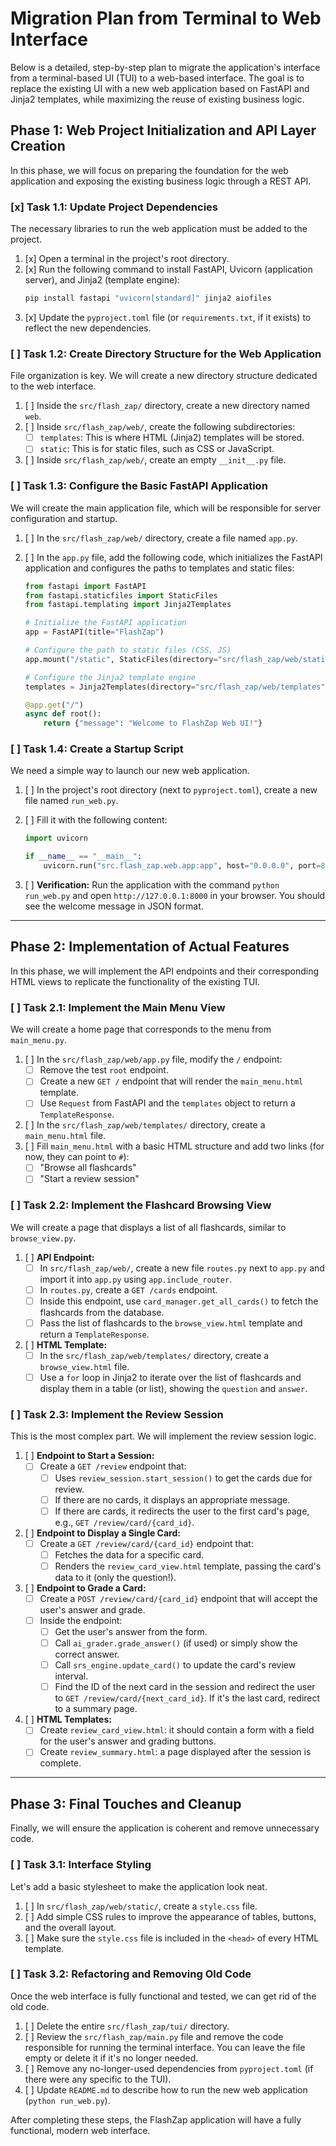 # Migration Plan from Terminal to Web Interface

Below is a detailed, step-by-step plan to migrate the application's interface from a terminal-based UI (TUI) to a web-based interface. The goal is to replace the existing UI with a new web application based on FastAPI and Jinja2 templates, while maximizing the reuse of existing business logic.

## Phase 1: Web Project Initialization and API Layer Creation

In this phase, we will focus on preparing the foundation for the web application and exposing the existing business logic through a REST API.

### [x] Task 1.1: Update Project Dependencies

The necessary libraries to run the web application must be added to the project.

1.  [x] Open a terminal in the project's root directory.
2.  [x] Run the following command to install FastAPI, Uvicorn (application server), and Jinja2 (template engine):
    ```bash
    pip install fastapi "uvicorn[standard]" jinja2 aiofiles
    ```
3.  [x] Update the `pyproject.toml` file (or `requirements.txt`, if it exists) to reflect the new dependencies.

### [ ] Task 1.2: Create Directory Structure for the Web Application

File organization is key. We will create a new directory structure dedicated to the web interface.

1.  [ ] Inside the `src/flash_zap/` directory, create a new directory named `web`.
2.  [ ] Inside `src/flash_zap/web/`, create the following subdirectories:
    *   [ ] `templates`: This is where HTML (Jinja2) templates will be stored.
    *   [ ] `static`: This is for static files, such as CSS or JavaScript.
3.  [ ] Inside `src/flash_zap/web/`, create an empty `__init__.py` file.

### [ ] Task 1.3: Configure the Basic FastAPI Application

We will create the main application file, which will be responsible for server configuration and startup.

1.  [ ] In the `src/flash_zap/web/` directory, create a file named `app.py`.
2.  [ ] In the `app.py` file, add the following code, which initializes the FastAPI application and configures the paths to templates and static files:

    ```python
    from fastapi import FastAPI
    from fastapi.staticfiles import StaticFiles
    from fastapi.templating import Jinja2Templates

    # Initialize the FastAPI application
    app = FastAPI(title="FlashZap")

    # Configure the path to static files (CSS, JS)
    app.mount("/static", StaticFiles(directory="src/flash_zap/web/static"), name="static")

    # Configure the Jinja2 template engine
    templates = Jinja2Templates(directory="src/flash_zap/web/templates")

    @app.get("/")
    async def root():
        return {"message": "Welcome to FlashZap Web UI!"}
    ```

### [ ] Task 1.4: Create a Startup Script

We need a simple way to launch our new web application.

1.  [ ] In the project's root directory (next to `pyproject.toml`), create a new file named `run_web.py`.
2.  [ ] Fill it with the following content:

    ```python
    import uvicorn

    if __name__ == "__main__":
        uvicorn.run("src.flash_zap.web.app:app", host="0.0.0.0", port=8000, reload=True)
    ```

3.  [ ] **Verification:** Run the application with the command `python run_web.py` and open `http://127.0.0.1:8000` in your browser. You should see the welcome message in JSON format.

---

## Phase 2: Implementation of Actual Features

In this phase, we will implement the API endpoints and their corresponding HTML views to replicate the functionality of the existing TUI.

### [ ] Task 2.1: Implement the Main Menu View

We will create a home page that corresponds to the menu from `main_menu.py`.

1.  [ ] In the `src/flash_zap/web/app.py` file, modify the `/` endpoint:
    *   [ ] Remove the test `root` endpoint.
    *   [ ] Create a new `GET /` endpoint that will render the `main_menu.html` template.
    *   [ ] Use `Request` from FastAPI and the `templates` object to return a `TemplateResponse`.
2.  [ ] In the `src/flash_zap/web/templates/` directory, create a `main_menu.html` file.
3.  [ ] Fill `main_menu.html` with a basic HTML structure and add two links (for now, they can point to `#`):
    *   [ ] "Browse all flashcards"
    *   [ ] "Start a review session"

### [ ] Task 2.2: Implement the Flashcard Browsing View

We will create a page that displays a list of all flashcards, similar to `browse_view.py`.

1.  [ ] **API Endpoint:**
    *   [ ] In `src/flash_zap/web/`, create a new file `routes.py` next to `app.py` and import it into `app.py` using `app.include_router`.
    *   [ ] In `routes.py`, create a `GET /cards` endpoint.
    *   [ ] Inside this endpoint, use `card_manager.get_all_cards()` to fetch the flashcards from the database.
    *   [ ] Pass the list of flashcards to the `browse_view.html` template and return a `TemplateResponse`.
2.  [ ] **HTML Template:**
    *   [ ] In the `src/flash_zap/web/templates/` directory, create a `browse_view.html` file.
    *   [ ] Use a `for` loop in Jinja2 to iterate over the list of flashcards and display them in a table (or list), showing the `question` and `answer`.

### [ ] Task 2.3: Implement the Review Session

This is the most complex part. We will implement the review session logic.

1.  [ ] **Endpoint to Start a Session:**
    *   [ ] Create a `GET /review` endpoint that:
        *   [ ] Uses `review_session.start_session()` to get the cards due for review.
        *   [ ] If there are no cards, it displays an appropriate message.
        *   [ ] If there are cards, it redirects the user to the first card's page, e.g., `GET /review/card/{card_id}`.
2.  [ ] **Endpoint to Display a Single Card:**
    *   [ ] Create a `GET /review/card/{card_id}` endpoint that:
        *   [ ] Fetches the data for a specific card.
        *   [ ] Renders the `review_card_view.html` template, passing the card's data to it (only the question!).
3.  [ ] **Endpoint to Grade a Card:**
    *   [ ] Create a `POST /review/card/{card_id}` endpoint that will accept the user's answer and grade.
    *   [ ] Inside the endpoint:
        *   [ ] Get the user's answer from the form.
        *   [ ] Call `ai_grader.grade_answer()` (if used) or simply show the correct answer.
        *   [ ] Call `srs_engine.update_card()` to update the card's review interval.
        *   [ ] Find the ID of the next card in the session and redirect the user to `GET /review/card/{next_card_id}`. If it's the last card, redirect to a summary page.
4.  [ ] **HTML Templates:**
    *   [ ] Create `review_card_view.html`: it should contain a form with a field for the user's answer and grading buttons.
    *   [ ] Create `review_summary.html`: a page displayed after the session is complete.

---

## Phase 3: Final Touches and Cleanup

Finally, we will ensure the application is coherent and remove unnecessary code.

### [ ] Task 3.1: Interface Styling

Let's add a basic stylesheet to make the application look neat.

1.  [ ] In `src/flash_zap/web/static/`, create a `style.css` file.
2.  [ ] Add simple CSS rules to improve the appearance of tables, buttons, and the overall layout.
3.  [ ] Make sure the `style.css` file is included in the `<head>` of every HTML template.

### [ ] Task 3.2: Refactoring and Removing Old Code

Once the web interface is fully functional and tested, we can get rid of the old code.

1.  [ ] Delete the entire `src/flash_zap/tui/` directory.
2.  [ ] Review the `src/flash_zap/main.py` file and remove the code responsible for running the terminal interface. You can leave the file empty or delete it if it's no longer needed.
3.  [ ] Remove any no-longer-used dependencies from `pyproject.toml` (if there were any specific to the TUI).
4.  [ ] Update `README.md` to describe how to run the new web application (`python run_web.py`).

After completing these steps, the FlashZap application will have a fully functional, modern web interface. 